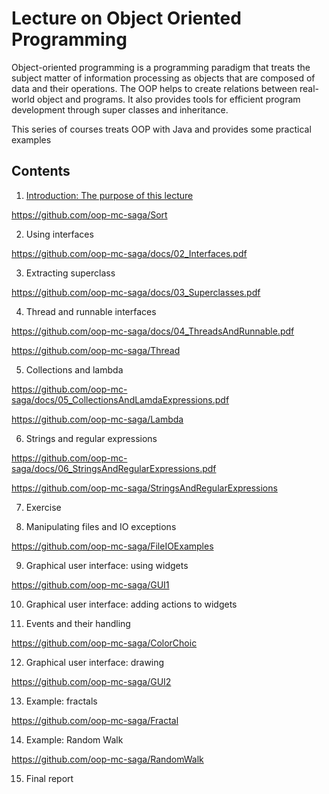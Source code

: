 # Lecture on Object Oriented Programming

Object-oriented programming is a programming paradigm that treats the subject matter of information processing as objects that are composed of data and their operations.
The OOP helps to create relations between real-world object and programs.
It also provides tools for efficient program development through super classes and inheritance. 

This series of courses treats OOP with Java and provides some practical examples

## Contents
1. [Introduction: The purpose of this lecture](https://github.com/oop-mc-saga/.github/profile/pdf/01_Introduction.pdf)

https://github.com/oop-mc-saga/Sort

2. Using interfaces

https://github.com/oop-mc-saga/docs/02_Interfaces.pdf

3. Extracting superclass

https://github.com/oop-mc-saga/docs/03_Superclasses.pdf

4. Thread and runnable interfaces

https://github.com/oop-mc-saga/docs/04_ThreadsAndRunnable.pdf

https://github.com/oop-mc-saga/Thread

5. Collections and lambda

https://github.com/oop-mc-saga/docs/05_CollectionsAndLamdaExpressions.pdf

https://github.com/oop-mc-saga/Lambda

6. Strings and regular expressions

https://github.com/oop-mc-saga/docs/06_StringsAndRegularExpressions.pdf

https://github.com/oop-mc-saga/StringsAndRegularExpressions

7. Exercise

8. Manipulating files and IO exceptions

https://github.com/oop-mc-saga/FileIOExamples

9. Graphical user interface: using widgets

https://github.com/oop-mc-saga/GUI1

10. Graphical user interface: adding actions to widgets

11. Events and their handling

https://github.com/oop-mc-saga/ColorChoic

12. Graphical user interface: drawing

https://github.com/oop-mc-saga/GUI2

13. Example: fractals

https://github.com/oop-mc-saga/Fractal

14. Example: Random Walk

https://github.com/oop-mc-saga/RandomWalk

15. Final report